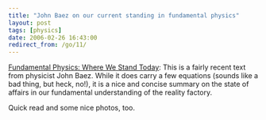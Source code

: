 ```yaml
---
title: "John Baez on our current standing in fundamental physics"
layout: post
tags: [physics]
date: 2006-02-26 16:43:00
redirect_from: /go/11/
---
```


[Fundamental Physics: Where We Stand Today](http://math.ucr.edu/home/baez/where_we_stand/): This is a fairly recent text from physicist John Baez. While it does carry a few equations (sounds like a bad thing, but heck, no!), it is a nice and concise summary on the state of affairs in our fundamental understanding of the reality factory.

Quick read and some nice photos, too.